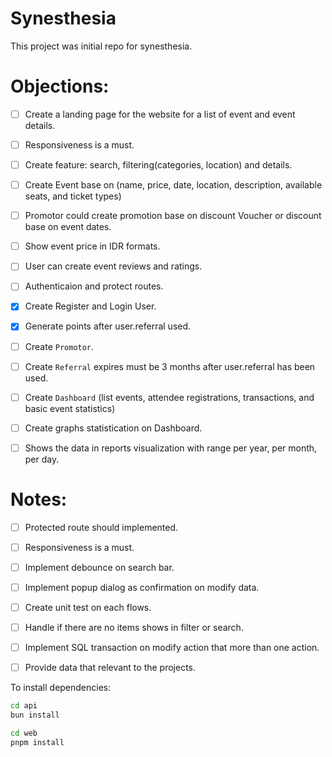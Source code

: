 # Synesthesia

This project was initial repo for synesthesia.

# Objections:
- [ ] Create a landing page for the website for a list of event and event details.
- [ ] Responsiveness is a must.
- [ ] Create feature: search, filtering(categories, location) and details.
- [ ] Create Event base on (name, price, date, location, description, available seats, and ticket types)
- [ ] Promotor could create promotion base on discount Voucher or discount base on event dates.
- [ ] Show event price in IDR formats.
- [ ] User can create event reviews and ratings.
- [ ] Authenticaion and protect routes.
- [x] Create Register and Login User.
- [x] Generate points after user.referral used.
- [ ] Create `Promotor`.
- [ ] Create `Referral` expires must be 3 months after user.referral has been used.
- [ ] Create `Dashboard` (list events, attendee registrations, transactions, and basic event statistics)
- [ ] Create graphs statistication on Dashboard.
- [ ] Shows the data in reports visualization with range per year, per month, per day.


# Notes:
- [ ] Protected route should implemented.
- [ ] Responsiveness is a must.
- [ ] Implement debounce on search bar.
- [ ] Implement popup dialog as confirmation on modify data.
- [ ] Create unit test on each flows.
- [ ] Handle if there are no items shows in filter or search.
- [ ] Implement SQL transaction on modify action that more than one action.
- [ ] Provide data that relevant to the projects.


To install dependencies:

```bash api
cd api
bun install
```

```bash web
cd web
pnpm install
```

